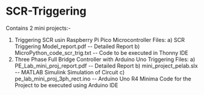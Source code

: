 # SCR-Triggering
Contains 2 mini projects:-
1) Triggering SCR usin Raspberry Pi Pico Microcontroller
   Files:
   a) SCR Triggering Model_report.pdf -- Detailed Report
   b) MicroPython_code_scr_trig.txt -- Code to be executed in Thonny IDE
2) Three Phase Full Bridge Controller with Arduino Uno Triggering
  Files:
  a) PE_Lab_mini_proj_report.pdf -- Detailed Report
  b) mini_project_pelab.slx -- MATLAB Simulink Simulation of Circuit
  c) pe_lab_mini_proj_3ph_rect.ino -- Arduino Uno R4 Minima Code for the Project to be executed using Arduino IDE
